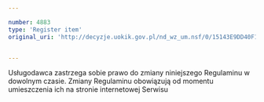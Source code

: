 ```yaml
---

number: 4883
type: 'Register item'
original_uri: 'http://decyzje.uokik.gov.pl/nd_wz_um.nsf/0/15143E9DD40F1BAFC1257B8A0031E815?OpenDocument'


---
```


Usługodawca zastrzega sobie prawo do zmiany niniejszego Regulaminu w dowolnym czasie. Zmiany Regulaminu obowiązują od momentu umieszczenia ich na stronie internetowej Serwisu
